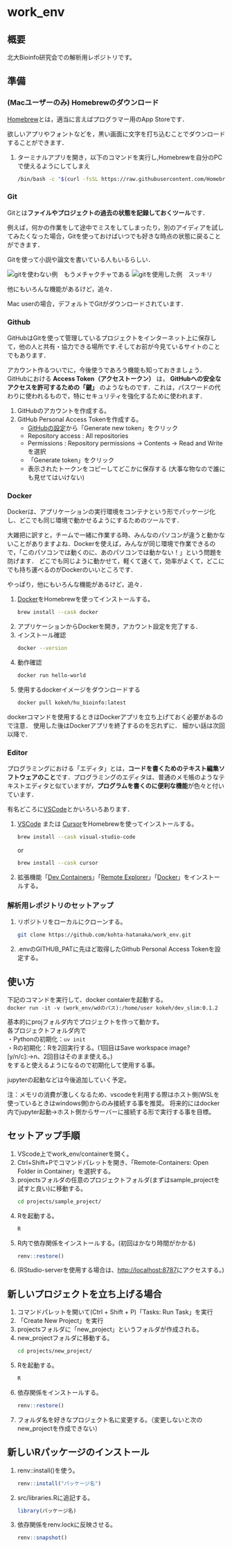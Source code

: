 # work_env

## 概要
北大Bioinfo研究会での解析用レポジトリです。

## 準備
### (Macユーザーのみ) Homebrewのダウンロード
[Homebrew](https://brew.sh/ja/)とは，適当に言えばプログラマー用のApp Storeです．

欲しいアプリやフォントなどを，黒い画面に文字を打ち込むことでダウンロードすることができます．

1. ターミナルアプリを開き，以下のコマンドを実行し,Homebrewを自分のPCで使えるようにしてしまえ
    ```zsh
    /bin/bash -c "$(curl -fsSL https://raw.githubusercontent.com/Homebrew/install/HEAD/install.sh)"
    ```

### Git
Gitとは**ファイルやプロジェクトの過去の状態を記録しておくツール**です．

例えば，何かの作業をして途中でミスをしてしまったり，別のアイディアを試してみたくなった場合，Gitを使っておけばいつでも好きな時点の状態に戻ることができます．

Gitを使って小説や論文を書いている人もいるらしい．

![gitを使わない例　もうメチャクチャである](https://github.com/user-attachments/assets/cc9265c3-f4ce-479d-b268-3b2bb68e95b3)
![gitを使用した例　スッキリ]()

他にもいろんな機能があるけど，追々．

Mac userの場合，デフォルトでGitがダウンロードされています．

### Github
GitHubはGitを使って管理しているプロジェクトをインターネット上に保存して，他の人と共有・協力できる場所です.そしてお前が今見ているサイトのことでもあります．

アカウント作るついでに，今後使うであろう機能も知っておきましょう．
GitHubにおける **Access Token（アクセストークン）** は， **GitHubへの安全なアクセスを許可するための「鍵」** のようなものです．これは，パスワードの代わりに使われるもので，特にセキュリティを強化するために使われます．

1. GitHubのアカウントを作成する。
2. GitHub Personal Access Tokenを作成する。
    - [GitHubの設定](https://github.com/settings/tokens)から「Generate new token」をクリック
    - Repository access : All repositories
    - Permissions : Repository permissions -> Contents -> Read and Writeを選択
    - 「Generate token」をクリック
    - 表示されたトークンをコピーしてどこかに保存する (大事な物なので誰にも見せてはいけない)

### Docker
Dockerは、アプリケーションの実行環境をコンテナという形でパッケージ化し、どこでも同じ環境で動かせるようにするためのツールです．

大雑把に訳すと，チームで一緒に作業する時、みんなのパソコンが違うと動かないことがありますよね．Dockerを使えば，みんなが同じ環境で作業できるので，「このパソコンでは動くのに、あのパソコンでは動かない！」という問題を防げます．
どこでも同じように動かせて，軽くて速くて，効率がよくて，どこにでも持ち運べるのがDockerのいいところです．

やっぱり，他にもいろんな機能があるけど，追々．

1. [Docker](https://www.docker.com/products/docker-desktop)をHomebrewを使ってインストールする。
    ```zsh
    brew install --cask docker
    ```
2. アプリケーションからDockerを開き，アカウント設定を完了する．
3. インストール確認
    ```zsh
    docker --version
    ```
4. 動作確認
    ```zsh
    docker run hello-world
    ```
5. 使用するdockerイメージをダウンロードする
    ```zsh
    docker pull kokeh/hu_bioinfo:latest
    ```

dockerコマンドを使用するときはDockerアプリを立ち上げておく必要があるので注意．
使用した後はDockerアプリを終了するのを忘れずに．
細かい話は次回以降で．


### Editor
プログラミングにおける「エディタ」とは，**コードを書くためのテキスト編集ソフトウェアのこと**です．プログラミングのエディタは、普通のメモ帳のようなテキストエディタと似ていますが，**プログラムを書くのに便利な機能**が色々と付いています．

有名どころに[VSCode](https://code.visualstudio.com/)とかいろいろあります．


1. [VSCode](https://code.visualstudio.com/) または [Cursor](https://cursor.sh/)をHomebrewを使ってインストールする。
    ```zsh
    brew install --cask visual-studio-code
    ```
    or
    ```zsh
    brew install --cask cursor
    ```

2. 拡張機能「[Dev Containers](https://marketplace.visualstudio.com/items?itemName=ms-vscode-remote.remote-containers)」「[Remote Explorer](https://marketplace.visualstudio.com/items?itemName=ms-vscode.remote-explorer)」「[Docker](https://marketplace.visualstudio.com/items?itemName=ms-azuretools.vscode-docker)」をインストールする。

### 解析用レポジトリのセットアップ
1. リポジトリをローカルにクローンする。
    ```bash
    git clone https://github.com/kohta-hatanaka/work_env.git
    ```
2. .envのGITHUB_PATに先ほど取得したGithub Personal Access Tokenを設定する。


## 使い方
下記のコマンドを実行して、docker contaierを起動する。  
`docker run -it -v (work_env/wdのパス):/home/user kokeh/dev_slim:0.1.2`

基本的にprojフォルダ内でプロジェクトを作って動かす。  
各プロジェクトフォルダ内で  
・Pythonの初期化：`uv init`  
・Rの初期化：Rを2回実行する。(1回目はSave workspace image? [y/n/c]:→n、2回目はそのまま使える。)  
をすると使えるようになるので初期化して使用する事。  

jupyterの起動などは今後追加していく予定。  

注：メモリの消費が激しくなるため、vscodeを利用する際はホスト側(WSLを使っているときはwindows側)からのみ接続する事を推奨。
将来的にはdocker内でjupyter起動→ホスト側からサーバーに接続する形で実行する事を目標。


## セットアップ手順
1. VScode上でwork_env/containerを開く。
10. Ctrl+Shift+Pでコマンドパレットを開き、「Remote-Containers: Open Folder in Container」を選択する。
11. projectsフォルダの任意のプロジェクトフォルダ(まずはsample_projectを試すと良い)に移動する。
    ```bash
    cd projects/sample_project/
    ```
12. Rを起動する。
    ```bash
    R
    ```
13. R内で依存関係をインストールする。(初回はかなり時間がかかる)
    ```R
    renv::restore()
    ```
14. (RStudio-serverを使用する場合は、[http://localhost:8787](http://localhost:8787)にアクセスする。)


## 新しいプロジェクトを立ち上げる場合

1. コマンドパレットを開いて(Ctrl + Shift + P)「Tasks: Run Task」を実行
2. 「Create New Project」を実行
3. projectsフォルダに「new_project」というフォルダが作成される。
4. new_projectフォルダに移動する。
    ```bash
    cd projects/new_project/
    ```
5. Rを起動する。
    ```bash
    R
    ```
6. 依存関係をインストールする。
    ```R
    renv::restore()
    ```
7. フォルダ名を好きなプロジェクト名に変更する。（変更しないと次のnew_projectを作成できない）

## 新しいRパッケージのインストール

1. renv::install()を使う。
    ```R
    renv::install("パッケージ名")
    ```
2. src/libraries.Rに追記する。
    ```R
    library(パッケージ名)
    ```
3. 依存関係をrenv.lockに反映させる。
    ```R
    renv::snapshot()
    ```
